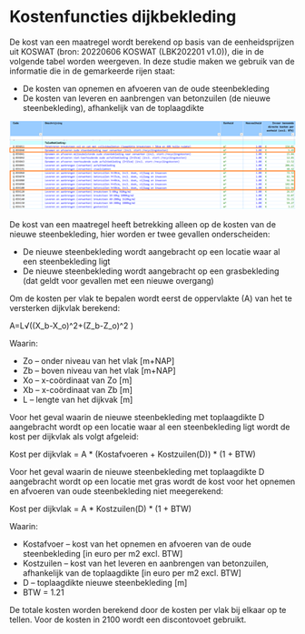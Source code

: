 # Kostenfuncties dijkbekleding

De kost van een maatregel wordt berekend op basis van de eenheidsprijzen uit KOSWAT (bron: 20220606 KOSWAT (LBK202201 v1.0)), die in de volgende tabel worden weergeven. In deze studie maken we gebruik van de informatie die in de gemarkeerde rijen staat:
- De kosten van opnemen en afvoeren van de oude steenbekleding
- De kosten van leveren en aanbrengen van betonzuilen (de nieuwe steenbekleding), afhankelijk van de toplaagdikte


![Kosten_dijkbekleding.png](Kosten_dijkbekleding.png)


De kost van een maatregel heeft betrekking alleen op de kosten van de nieuwe steenbekleding, hier worden er twee gevallen onderscheiden:
- De nieuwe steenbekleding wordt aangebracht op een locatie waar al een steenbekleding ligt
- De nieuwe steenbekleding wordt aangebracht op een grasbekleding (dat geldt voor gevallen met een nieuwe overgang)

Om de kosten per vlak te bepalen wordt eerst de oppervlakte (A) van het te versterken dijkvlak berekend:

A=L√((X_b-X_o)^2+(Z_b-Z_o)^2 )

Waarin:
- Zo – onder niveau van het vlak [m+NAP]
- Zb – boven niveau van het vlak [m+NAP]
- Xo – x-coördinaat van Zo [m]
- Xb – x-coördinaat van Zb [m]
- L – lengte van het dijkvak [m]

Voor het geval waarin de nieuwe steenbekleding met toplaagdikte D aangebracht wordt op een locatie waar al een steenbekleding ligt wordt de kost per dijkvlak als volgt afgeleid:

Kost per dijkvlak = A * (Kostafvoeren + Kostzuilen(D)) * (1 + BTW)

Voor het geval waarin de nieuwe steenbekleding met toplaagdikte D aangebracht wordt op een locatie met gras wordt de kost voor het opnemen en afvoeren van oude steenbekleding niet meegerekend:

Kost per dijkvlak = A * Kostzuilen(D) * (1 + BTW)

Waarin:
- Kostafvoer – kost van het opnemen en afvoeren van de oude steenbekleding [in euro per m2 excl. BTW]
- Kostzuilen – kost van het leveren en aanbrengen van betonzuilen, afhankelijk van de toplaagdikte [in euro per m2 excl. BTW]
- D – toplaagdikte nieuwe steenbekleding [m]
- BTW = 1.21

De totale kosten worden berekend door de kosten per vlak bij elkaar op te tellen. Voor de kosten in 2100 wordt een discontovoet gebruikt.
